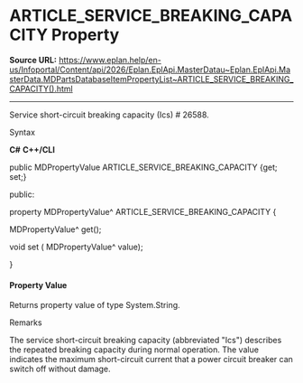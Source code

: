 # ARTICLE_SERVICE_BREAKING_CAPACITY Property

**Source URL:** https://www.eplan.help/en-us/Infoportal/Content/api/2026/Eplan.EplApi.MasterDatau~Eplan.EplApi.MasterData.MDPartsDatabaseItemPropertyList~ARTICLE_SERVICE_BREAKING_CAPACITY().html

---

Service short-circuit breaking capacity (Ics) # 26588.

Syntax

**C#**
**C++/CLI**


public MDPropertyValue ARTICLE_SERVICE_BREAKING_CAPACITY {get; set;}

public:

property MDPropertyValue^ ARTICLE_SERVICE_BREAKING_CAPACITY {

   MDPropertyValue^ get();

   void set (    MDPropertyValue^ value);

}


#### Property Value

Returns property value of type System.String.

Remarks

The service short-circuit breaking capacity (abbreviated "Ics") describes the repeated breaking capacity during normal operation. The value indicates the maximum short-circuit current that a power circuit breaker can switch off without damage.
